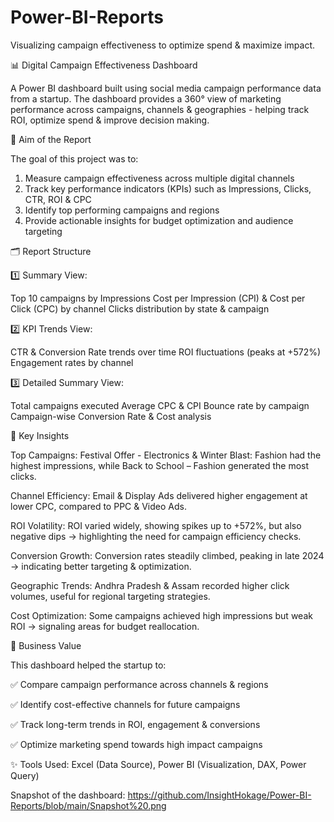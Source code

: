 # Power-BI-Reports
Visualizing campaign effectiveness to optimize spend & maximize impact.

📊 Digital Campaign Effectiveness Dashboard

A Power BI dashboard built using social media campaign performance data from a startup. The dashboard provides a 360° view of marketing performance across campaigns, channels & geographies - helping track ROI, optimize spend & improve decision making.

🎯 Aim of the Report

The goal of this project was to:
1. Measure campaign effectiveness across multiple digital channels
2. Track key performance indicators (KPIs) such as Impressions, Clicks, CTR, ROI & CPC
3. Identify top performing campaigns and regions
4. Provide actionable insights for budget optimization and audience targeting

🗂 Report Structure

1️⃣ Summary View:

Top 10 campaigns by Impressions
Cost per Impression (CPI) & Cost per Click (CPC) by channel
Clicks distribution by state & campaign

2️⃣ KPI Trends View:

CTR & Conversion Rate trends over time
ROI fluctuations (peaks at +572%)
Engagement rates by channel

3️⃣ Detailed Summary View:

Total campaigns executed
Average CPC & CPI
Bounce rate by campaign
Campaign-wise Conversion Rate & Cost analysis

🔑 Key Insights

Top Campaigns: Festival Offer - Electronics & Winter Blast:  Fashion had the highest impressions, while Back to School – Fashion generated the most clicks.

Channel Efficiency: Email & Display Ads delivered higher engagement at lower CPC, compared to PPC & Video Ads.

ROI Volatility: ROI varied widely, showing spikes up to +572%, but also negative dips → highlighting the need for campaign efficiency checks.

Conversion Growth: Conversion rates steadily climbed, peaking in late 2024 → indicating better targeting & optimization.

Geographic Trends: Andhra Pradesh & Assam recorded higher click volumes, useful for regional targeting strategies.

Cost Optimization: Some campaigns achieved high impressions but weak ROI → signaling areas for budget reallocation.



🚀 Business Value

This dashboard helped the startup to:

✅ Compare campaign performance across channels & regions

✅ Identify cost-effective channels for future campaigns

✅ Track long-term trends in ROI, engagement & conversions

✅ Optimize marketing spend towards high impact campaigns



✨ Tools Used: Excel (Data Source), Power BI (Visualization, DAX, Power Query)


Snapshot of the dashboard:
https://github.com/InsightHokage/Power-BI-Reports/blob/main/Snapshot%20.png
